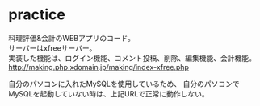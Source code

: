 # practice

料理評価&会計のWEBアプリのコード。  
サーバーはxfreeサーバー。  
実装した機能は、ログイン機能、コメント投稿、削除、編集機能、会計機能。  
http://making.php.xdomain.jp/making/index-xfree.php

自分のパソコンに入れたMySQLを使用しているため、
自分のパソコンでMySQLを起動していない時は、上記URLで正常に動作しない。
